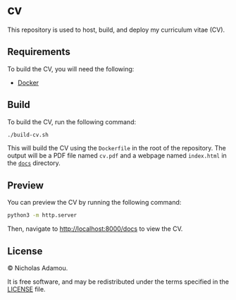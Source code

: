 # cv

This repository is used to host, build, and deploy my curriculum vitae (CV).

## Requirements

To build the CV, you will need the following:

* [Docker](https://www.docker.com/)

## Build

To build the CV, run the following command:

```bash
./build-cv.sh
```
This will build the CV using the `Dockerfile` in the root of the repository. The output will be a PDF file named `cv.pdf` and a webpage named `index.html` in the [`docs`](docs) directory.

## Preview

You can preview the CV by running the following command:

```bash
python3 -m http.server
```

Then, navigate to [http://localhost:8000/docs](http://localhost:8000/docs) to view the CV.

## License

© Nicholas Adamou.

It is free software, and may be redistributed under the terms specified in the [LICENSE](LICENSE) file.
